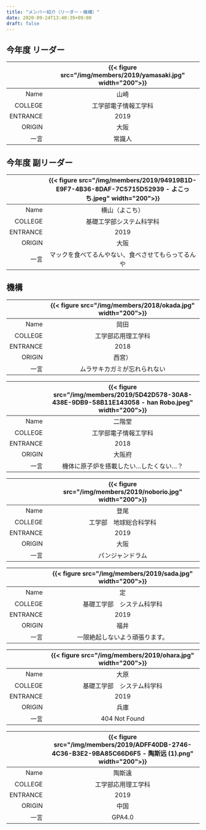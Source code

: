 ```yaml
---
title: "メンバー紹介（リーダー・機構）"
date: 2020-09-24T13:40:39+09:00
draft: false
---
```


## 今年度 リーダー

|          | {{< figure src="/img/members/2019/yamasaki.jpg" width="200">}} |
| -------: | :------------------------------------------------------------: |
|     Name |                              山崎                              |
|  COLLEGE |                      工学部電子情報工学科                      |
| ENTRANCE |                              2019                              |
|   ORIGIN |                              大阪                              |
|     一言 |                             常識人                             |

## 今年度 副リーダー

|          | {{< figure src="/img/members/2019/94919B1D-E9F7-4B36-8DAF-7C5715D52939 - よこっち.jpeg" width="200">}} |
| -------: | :-------------------------------------------------------------------------------------------------: |
|     Name |                                           横山（よこち）                                            |
|  COLLEGE |                                      基礎工学部システム科学科                                       |
| ENTRANCE |                                                2019                                                 |
|   ORIGIN |                                                大阪                                                 |
|     一言 |                                       マックを食べてるんやない、食べさせてもらってるんや                                        |

## 機構

|          | {{< figure src="/img/members/2018/okada.jpg" width="200">}} |
| -------: | :---------------------------------------------------------: |
|     Name |                            岡田                             |
|  COLLEGE |                     工学部応用理工学科                      |
| ENTRANCE |                            2018                             |
|   ORIGIN |                           西宮）                            |
|     一言 |                ムラサキカガミが忘れられない                 |

|          | {{< figure src="/img/members/2019/5D42D578-30A8-438E-9DB9-58B11E143058 - han Robo.jpeg" width="200">}} |
| -------: | :-----------------------------------------------------------: |
|     Name |                            二階堂                             |
|  COLLEGE |                     工学部電子情報工学科                      |
| ENTRANCE |                             2018                              |
|   ORIGIN |                            大阪府                             |
|     一言 |             機体に原子炉を搭載したい…したくない…？              |

|          | {{< figure src="/img/members/2019/noborio.jpg" width="200">}} |
| -------: | :-----------------------------------------------------------: |
|     Name |                             登尾                              |
|  COLLEGE |                    工学部　地球総合科学科                     |
| ENTRANCE |                             2019                              |
|   ORIGIN |                             大阪                              |
|     一言 |                       パンジャンドラム                        |

|          | {{< figure src="/img/members/2019/sada.jpg" width="200">}} |
| -------: | :--------------------------------------------------------: |
|     Name |                             定                             |
|  COLLEGE |                 基礎工学部　システム科学科                 |
| ENTRANCE |                            2019                            |
|   ORIGIN |                            福井                            |
|     一言 |               一限絶起しないよう頑張ります。               |

|          | {{< figure src="/img/members/2019/ohara.jpg" width="200">}} |
| -------: | :---------------------------------------------------------: |
|     Name |                            大原                             |
|  COLLEGE |                 基礎工学部　システム科学科                  |
| ENTRANCE |                            2019                             |
|   ORIGIN |                            兵庫                             |
|     一言 |                        404 Not Found                        |

|          | {{< figure src="/img/members/2019/ADFF40DB-2746-4C36-B3E2-9BA85C66D6F5 - 陶斯远 (1).png" width="200">}} |
| -------: | :------------------------------------------------------------: |
|     Name |                              陶斯遠                              |
|  COLLEGE |                      工学部応用理工学科                      |
| ENTRANCE |                              2019                              |
|   ORIGIN |                              中国                              |
|     一言 |                             GPA4.0                             |
